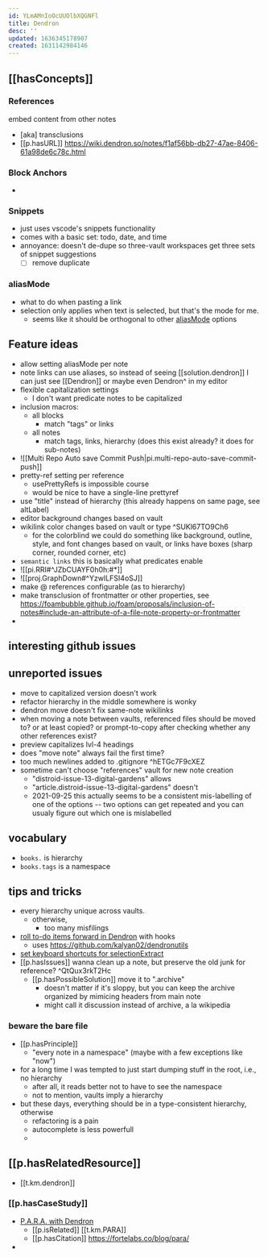 ```yaml
---
id: YLmAMnIoOcUUOlbXQGNFl
title: Dendron
desc: ''
updated: 1636345178907
created: 1631142984146
---
```



## [[hasConcepts]]

### References 

embed content from other notes

- [aka] transclusions
- [[p.hasURL]] https://wiki.dendron.so/notes/f1af56bb-db27-47ae-8406-61a98de6c78c.html

### Block Anchors

- 

### Snippets

- just uses vscode's snippets functionality
- comes with a basic set: todo, date, and time 
- annoyance: doesn't de-dupe so three-vault workspaces get three sets of snippet suggestions
  - [ ] remove duplicate

### aliasMode

- what to do when pasting a link
- selection only applies when text is selected, but that's the mode for me.
  - seems like it should be orthogonal to other [aliasMode](https://wiki.dendron.so/notes/eea2b078-1acc-4071-a14e-18299fc28f47.html#aliasmode) options 


## Feature ideas

- allow setting aliasMode per note
- note links can use aliases, so instead of seeing [\[solution.dendron]] I can just see [\[Dendron]] or maybe even Dendron^ in my editor
- flexible capitalization settings
  - I don't want predicate notes to be capitalized
- inclusion macros:
  - all blocks
    - match "tags" or links
  - all notes
    - match tags, links, hierarchy (does this exist already? it does for sub-notes)
- ![[Multi Repo Auto save Commit Push|pi.multi-repo-auto-save-commit-push]]
- pretty-ref setting per reference 
  - usePrettyRefs is impossible course
  - would be nice to have a single-line prettyref 
- use "title" instead of hierarchy (this already happens on same page, see altLabel)
- editor background changes based on vault
- wikilink color changes based on vault or type  ^SUKl67TO9Ch6
  - for the colorblind we could do something like background, outline, style, and font changes based on vault, or links have boxes (sharp corner, rounded corner, etc)
- `semantic links` this is basically what predicates enable
- ![[pi.RRI#^JZbCUAYF0h0h:#*]]
- ![[proj.GraphDown#^YzwILFSI4oSJ]]
- make @ references configurable (as to hierarchy)
- make transclusion of frontmatter or other properties, see https://foambubble.github.io/foam/proposals/inclusion-of-notes#include-an-attribute-of-a-file-note-property-or-frontmatter
- 

## interesting github issues

## unreported issues
- move to capitalized version doesn't work
- refactor hierarchy in the middle somewhere is wonky
- dendron move doesn't fix same-note wikilinks 
- when moving a note between vaults, referenced files should be moved to? or at least copied? or prompt-to-copy after checking whether any other references exist?
- preview capitalizes lvl-4 headings
- does "move note" always fail the first time?
- too much newlines added to .gitignore ^hETGc7F9cXEZ
- sometime can't choose "references" vault for new note creation
  - "distroid-issue-13-digital-gardens" allows
  - "article.distroid-issue-13-digital-gardens" doesn't
  - 2021-09-25 this actually seems to be a consistent mis-labelling of one of the options -- two options can get repeated and you can usualy figure out which one is mislabelled

## vocabulary

- `books.` is hierarchy
- `books.tags` is a namespace

## tips and tricks

- every hierarchy unique across vaults. 
  - otherwise,
    - too many misfilings
- [roll to-do items forward in Dendron](https://wiki.dendron.so/notes/61055b5f-6216-4fd3-b9a1-82f79017b59e.html) with hooks
  - uses https://github.com/kalyan02/dendronutils 
- [set keyboard shortcuts for selectionExtract](https://wiki.dendron.so/notes/ad270a7d-2aed-4273-8319-eb6536e38b29.html)
- [[p.hasIssues]] wanna clean up a note, but preserve the old junk for  reference?  ^QtQux3rkT2Hc
  - [[p.hasPossibleSolution]] move it to ".archive"
    - doesn't matter if it's sloppy, but you can keep the archive organized by mimicing headers from main note
    - might call it discussion instead of archive, a la wikipedia

### beware the bare file

- [[p.hasPrinciple]]
  - "every note in a namespace" (maybe with a few exceptions like "now")
- for a long time I was tempted to just start dumping stuff in the root, i.e., no hierarchy
  - after all, it reads better not to have to see the namespace
  - not to mention, vaults imply a hierarchy
- but these days, everything should be in a type-consistent hierarchy, otherwise
  - refactoring is a pain
  - autocomplete is less powerfull
  - 

## [[p.hasRelatedResource]]

- [[t.km.dendron]]

### [[p.hasCaseStudy]]

- [P.A.R.A. with Dendron](https://wiki.dendron.so/notes/664c7980-f605-43ad-a931-c139740777c8/)
  - [[p.isRelated]] [[t.km.PARA]]
  - [[p.hasCitation]] https://fortelabs.co/blog/para/
- 


